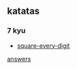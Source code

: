 ## katatas

### 7 kyu
- [square-every-digit](https://www.codewars.com/kata/square-every-digit/train/javascript)

[answers](answers.md)
